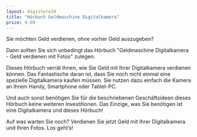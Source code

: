 ```yaml
---
layout: digistore24
title: "Hörbuch Geldmaschine Digitalkamera"
price: 9.99
---
```

<p></p>
<p>Sie m&#xF6;chten Geld verdienen, ohne vorher Geld auszugeben?</p>
<p>Dann sollten Sie sich unbedingt das H&#xF6;rbuch&#xA0;&quot;Geldmaschine Digitalkamera - Geld verdienen mit Fotos&quot; zulegen.</p>
<p>Dieses H&#xF6;rbuch verr&#xE4;t Ihnen, wie Sie Geld mit Ihrer Digitalkamera verdienen k&#xF6;nnen. Das Fantastische daran ist, dass Sie noch nicht einmal eine spezielle Digitalkamera kaufen m&#xFC;ssen. Sie nutzen dazu einfach die Kamera an Ihrem Handy, Smartphone oder Tablet-PC.</p>
<p>Und auch sonst ben&#xF6;tigen Sie f&#xFC;r die beschriebenen Gesch&#xE4;ftsideen dieses H&#xF6;rbuch&#xA0;keine weiteren Investitionen. Das Einzige, was Sie ben&#xF6;tigen ist eine Digitalkamera und dieses H&#xF6;rbuch!</p>
<p>Auf was warten Sie noch? Verdienen Sie jetzt Geld mit Ihrer Digitalkamera und Ihren Fotos. Los geht&#x2019;s!</p>
<p>&#xA0;</p>
